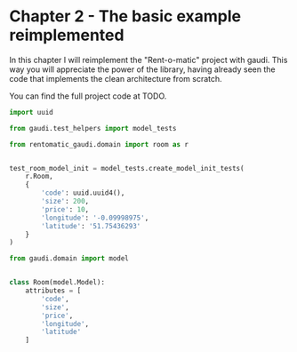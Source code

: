 # Chapter 2 - The basic example reimplemented

In this chapter I will reimplement the "Rent-o-matic" project with gaudi. This way you will appreciate the power of the library, having already seen the code that implements the clean architecture from scratch.

You can find the full project code at TODO.

``` python
import uuid

from gaudi.test_helpers import model_tests

from rentomatic_gaudi.domain import room as r


test_room_model_init = model_tests.create_model_init_tests(
    r.Room,
    {
        'code': uuid.uuid4(),
        'size': 200,
        'price': 10,
        'longitude': '-0.09998975',
        'latitude': '51.75436293'
    }
)
```

``` python
from gaudi.domain import model


class Room(model.Model):
    attributes = [
        'code',
        'size',
        'price',
        'longitude',
        'latitude'
    ]
```

